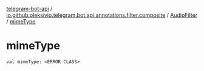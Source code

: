 [telegram-bot-api](../../index.md) / [io.github.oleksivio.telegram.bot.api.annotations.filter.composite](../index.md) / [AudioFilter](index.md) / [mimeType](./mime-type.md)

# mimeType

`val mimeType: <ERROR CLASS>`